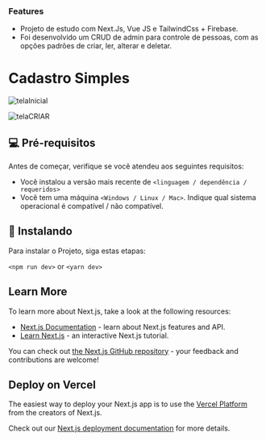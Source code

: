 ### Features

- Projeto de estudo com Next.Js, Vue JS e TailwindCss + Firebase.
- Foi desenvolvido um CRUD de admin para controle de pessoas, com as opções padrões de criar, ler, alterar e deletar.

# Cadastro Simples

![telaInicial](https://user-images.githubusercontent.com/81245999/170046733-b2f53b3b-efc6-4c9f-b4e5-6e0203d581ce.png)

![telaCRIAR](https://user-images.githubusercontent.com/81245999/170047066-763f0355-e3e9-4e5a-891d-b47d4bbc2fba.png)

## 💻 Pré-requisitos

Antes de começar, verifique se você atendeu aos seguintes requisitos:
<!---Estes são apenas requisitos de exemplo. Adicionar, duplicar ou remover conforme necessário--->
* Você instalou a versão mais recente de `<linguagem / dependência / requeridos>`
* Você tem uma máquina `<Windows / Linux / Mac>`. Indique qual sistema operacional é compatível / não compatível.

## 🚀 Instalando

Para instalar o Projeto, siga estas etapas:

`<npm run dev>`
 or
`<yarn dev>`
## Learn More

To learn more about Next.js, take a look at the following resources:

- [Next.js Documentation](https://nextjs.org/docs) - learn about Next.js features and API.
- [Learn Next.js](https://nextjs.org/learn) - an interactive Next.js tutorial.

You can check out [the Next.js GitHub repository](https://github.com/vercel/next.js/) - your feedback and contributions are welcome!

## Deploy on Vercel

The easiest way to deploy your Next.js app is to use the [Vercel Platform](https://vercel.com/new?utm_medium=default-template&filter=next.js&utm_source=create-next-app&utm_campaign=create-next-app-readme) from the creators of Next.js.

Check out our [Next.js deployment documentation](https://nextjs.org/docs/deployment) for more details.
